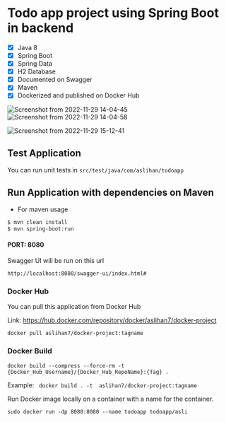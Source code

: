 # Todo app project using Spring Boot in backend



- [x] Java 8
- [x] Spring Boot
- [x] Spring Data
- [x] H2 Database
- [x] Documented on Swagger
- [x] Maven
- [x] Dockerized and published on Docker Hub

![Screenshot from 2022-11-29 14-04-45](https://user-images.githubusercontent.com/73489259/204528122-a94b7de2-54fd-4a57-9f77-4fe4676a6e29.png)
![Screenshot from 2022-11-29 14-04-58](https://user-images.githubusercontent.com/73489259/204528335-48938698-6814-4257-8f2b-920555697fd4.png)


![Screenshot from 2022-11-29 15-12-41](https://user-images.githubusercontent.com/73489259/204528246-76379a2e-77ad-4731-9ff6-b9b21e19b0da.png)


## Test Application

You can run unit tests in `src/test/java/com/aslihan/todoapp`

## Run Application with dependencies on Maven

- For maven usage

```xml
$ mvn clean install
$ mvn spring-boot:run
```

#### PORT: 8080

Swagger UI will be run on this url

`http://localhost:8080/swagger-ui/index.html#`

### Docker Hub

You can pull this application from Docker Hub

Link: https://hub.docker.com/repository/docker/aslihan7/docker-project

`docker pull aslihan7/docker-project:tagname`

### Docker Build

`docker build --compress --force-rm -t {Docker_Hub_Username}/{Docker_Hub_RepoName}:{Tag} .`

Example: `  docker build . -t  aslihan7/docker-project:tagname
`

Run Docker image locally on a container with a name for the container.

` sudo docker run -dp 8080:8080 --name todoapp todoapp/asli
`
